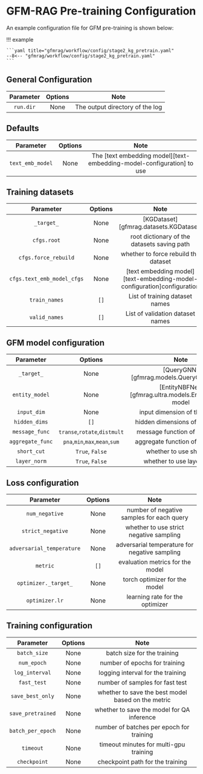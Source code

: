 # GFM-RAG Pre-training Configuration
An example configuration file for GFM pre-training is shown below:

!!! example

    ```yaml title="gfmrag/workflow/config/stage2_kg_pretrain.yaml"
    --8<-- "gfmrag/workflow/config/stage2_kg_pretrain.yaml"
    ```

## General Configuration

| Parameter | Options |              Note               |
| :-------: | :-----: | :-----------------------------: |
| `run.dir` |  None   | The output directory of the log |

## Defaults

|    Parameter     | Options |                                 Note                                  |
| :--------------: | :-----: | :-------------------------------------------------------------------: |
| `text_emb_model` |  None   | The [text embedding model][text-embedding-model-configuration] to use |


## Training datasets

|         Parameter          | Options |                                  Note                                   |
| :------------------------: | :-----: | :---------------------------------------------------------------------: |
|        `_target_`        |  None   |                 [KGDataset][gfmrag.datasets.KGDataset]                  |
|        `cfgs.root`         |  None   |               root dictionary of the datasets saving path               |
|    `cfgs.force_rebuild`    |  None   |                  whether to force rebuild the dataset                   |
| `cfgs.text_emb_model_cfgs` |  None   | [text embedding model][text-embedding-model-configuration]configuration |
|       `train_names`        |  `[]`   |                     List of training dataset names                      |
|       `valid_names`        |  `[]`   |                    List of validation dataset names                     |

## GFM model configuration

|    Parameter     |            Options             |                          Note                          |
| :--------------: | :----------------------------: | :----------------------------------------------------: |
|   `_target_`   |              None              |        [QueryGNN][gfmrag.models.QueryGNN] model        |
|  `entity_model`  |              None              | [EntityNBFNet][gfmrag.ultra.models.EntityNBFNet] model |
|   `input_dim`    |              None              |              input dimension of the model              |
|  `hidden_dims`   |              `[]`              |             hidden dimensions of the model             |
|  `message_func`  |  `transe`,`rotate`,`distmult`  |             message function of the model              |
| `aggregate_func` | `pna`,`min`,`max`,`mean`,`sum` |            aggregate function of the model             |
|   `short_cut`    |        `True`, `False`         |                whether to use short cut                |
|   `layer_norm`   |        `True`, `False`         |               whether to use layer norm                |


## Loss configuration

|         Parameter         | Options |                     Note                      |
| :-----------------------: | :-----: | :-------------------------------------------: |
|      `num_negative`       |  None   |   number of negative samples for each query   |
|     `strict_negative`     |  None   |    whether to use strict negative sampling    |
| `adversarial_temperature` |  None   | adversarial temperature for negative sampling |
|         `metric`          |  `[]`   |       evaluation metrics for the model        |
|   `optimizer._target_`    |  None   |         torch optimizer for the model         |
|      `optimizer.lr`       |  None   |        learning rate for the optimizer        |


## Training configuration

|     Parameter     | Options |                        Note                        |
| :---------------: | :-----: | :------------------------------------------------: |
|   `batch_size`    |  None   |            batch size for the training             |
|    `num_epoch`    |  None   |           number of epochs for training            |
|  `log_interval`   |  None   |         logging interval for the training          |
|    `fast_test`    |  None   |          number of samples for fast test           |
| `save_best_only`  |  None   | whether to save the best model based on the metric |
| `save_pretrained` |  None   |     whether to save the model for QA inference     |
| `batch_per_epoch` |  None   |      number of batches per epoch for training      |
|     `timeout`     |  None   |       timeout minutes for multi-gpu training       |
|   `checkpoint`    |  None   |          checkpoint path for the training          |
